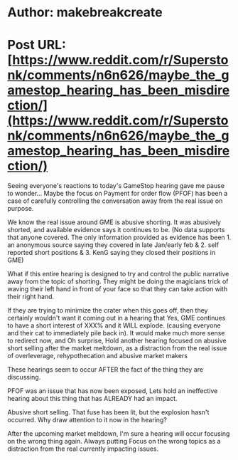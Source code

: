 # Author: makebreakcreate
# Post URL: [https://www.reddit.com/r/Superstonk/comments/n6n626/maybe_the_gamestop_hearing_has_been_misdirection/](https://www.reddit.com/r/Superstonk/comments/n6n626/maybe_the_gamestop_hearing_has_been_misdirection/)


Seeing everyone's reactions to today's GameStop hearing gave me pause to wonder...  Maybe the focus on Payment for order flow (PFOF) has been a case of carefully controlling the conversation away from the real issue on purpose.

We know the real issue around GME is abusive shorting.  It was abusively shorted, and available evidence says it continues to be. (No data supports that anyone covered.  The only information provided as evidence has been 1. an anonymous source saying they covered in late Jan/early feb & 2. self reported short positions & 3. KenG saying they closed their positions in GME)

What if this entire hearing is designed to try and control the public narrative away from the topic of shorting.  They might be doing the magicians trick of waving their left hand in front of your face so that they can take action with their right hand.

If they are trying to minimize the crater when this goes off, then they certainly wouldn't want it coming out in a hearing that Yes, GME continues to have a short interest of XXX% and it WILL explode. (causing everyone and their cat to immediately pile back in).  It would make much more sense to redirect now, and Oh surprise, Hold another hearing focused on abusive short selling after the market meltdown, as a distraction from the real issue of overleverage, rehypothecation and abusive market makers

These hearings seem to occur AFTER the fact of the thing they are discussing.

PFOF was an issue that has now been exposed, Lets hold an ineffective hearing about this thing that has ALREADY had an impact.

Abusive short selling.  That fuse has been lit, but the explosion hasn't occurred. Why draw attention to it now in the hearing?

After the upcoming market meltdown, I'm sure a hearing will occur focusing on the wrong thing again.  Always putting Focus on the wrong topics as a distraction from the real currently impacting issues.